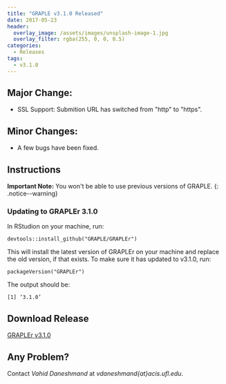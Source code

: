 ```yaml
---
title: "GRAPLE v3.1.0 Released"
date: 2017-05-23
header:
  overlay_image: /assets/images/unsplash-image-1.jpg
  overlay_filter: rgba(255, 0, 0, 0.5)
categories:
  - Releases
tags:
  - v3.1.0
---
```

## Major Change:

* SSL Support: Submition URL has switched from "http" to "https".

## Minor Changes:

* A few bugs have been fixed.

## Instructions

**Important Note:** You won't be able to use previous versions of GRAPLE.
{: .notice--warning}

### Updating to GRAPLEr 3.1.0

In RStudion on your machine, run:

```
devtools::install_github("GRAPLE/GRAPLEr")
```

This will install the latest version of GRAPLEr on your machine and replace the old version, if that exists.
To make sure it has updated to v3.1.0, run:

```
packageVersion("GRAPLEr")
```

The output should be:

```
[1] ‘3.1.0’
```

## Download Release

[GRAPLEr v3.1.0](https://github.com/GRAPLE/GRAPLEr/releases/tag/v3.1.0)

## Any Problem?

Contact *Vahid Daneshmand* at *vdaneshmand{at}acis.ufl.edu*.
